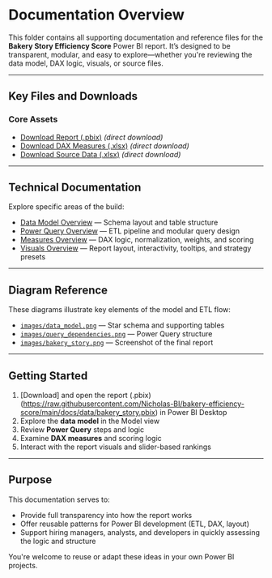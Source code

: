 # Documentation Overview

This folder contains all supporting documentation and reference files for the **Bakery Story Efficiency Score** Power BI report. It’s designed to be transparent, modular, and easy to explore—whether you're reviewing the data model, DAX logic, visuals, or source files.

---

## Key Files and Downloads

### Core Assets  
- [Download Report (.pbix)](https://raw.githubusercontent.com/Nicholas-BI/bakery-efficiency-score/main/docs/data/bakery_story.pbix) *(direct download)*  
- [Download DAX Measures (.xlsx)](https://raw.githubusercontent.com/Nicholas-BI/bakery-efficiency-score/main/docs/data/dax_measures.xlsx) *(direct download)*  
- [Download Source Data (.xlsx)](https://raw.githubusercontent.com/Nicholas-BI/bakery-efficiency-score/main/docs/data/bakery_story_source.xlsx) *(direct download)*  

---

## Technical Documentation

Explore specific areas of the build:

- [Data Model Overview](./data_model_overview.md) — Schema layout and table structure  
- [Power Query Overview](./power_query_overview.md) — ETL pipeline and modular query design  
- [Measures Overview](./measures_overview.md) — DAX logic, normalization, weights, and scoring  
- [Visuals Overview](./visuals_overview.md) — Report layout, interactivity, tooltips, and strategy presets

---

## Diagram Reference

These diagrams illustrate key elements of the model and ETL flow:

- [`images/data_model.png`](./images/data_model.png) — Star schema and supporting tables  
- [`images/query_dependencies.png`](./images/query_dependencies.png) — Power Query structure  
- [`images/bakery_story.png`](./images/bakery_story.png) — Screenshot of the final report

---

## Getting Started

1. [Download] and open the report (.pbix)(https://raw.githubusercontent.com/Nicholas-BI/bakery-efficiency-score/main/docs/data/bakery_story.pbix) in Power BI Desktop
2. Explore the **data model** in the Model view  
3. Review **Power Query** steps and logic  
4. Examine **DAX measures** and scoring logic  
5. Interact with the report visuals and slider-based rankings

---

## Purpose

This documentation serves to:

- Provide full transparency into how the report works  
- Offer reusable patterns for Power BI development (ETL, DAX, layout)  
- Support hiring managers, analysts, and developers in quickly assessing the logic and structure

You're welcome to reuse or adapt these ideas in your own Power BI projects.
